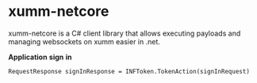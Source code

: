 # xumm-netcore

xumm-netcore is a C# client library that allows executing payloads and managing websockets on xumm easier in .net.

**Application** **sign** **in** 

```
RequestResponse signInResponse = INFToken.TokenAction(signInRequest)
```
